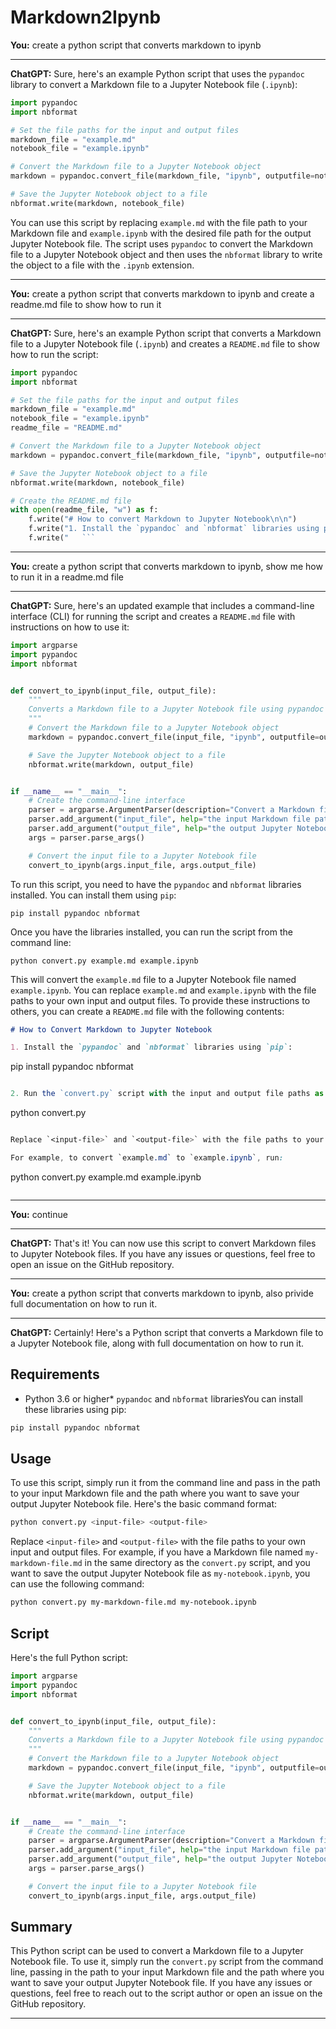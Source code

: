 # Markdown2Ipynb

**You:**
create a python script that converts markdown to ipynb

 --------
**ChatGPT:**
Sure, here's an example Python script that uses the `pypandoc` library to convert a Markdown file to a Jupyter Notebook file (`.ipynb`):
```python
import pypandoc
import nbformat

# Set the file paths for the input and output files
markdown_file = "example.md"
notebook_file = "example.ipynb"

# Convert the Markdown file to a Jupyter Notebook object
markdown = pypandoc.convert_file(markdown_file, "ipynb", outputfile=notebook_file)

# Save the Jupyter Notebook object to a file
nbformat.write(markdown, notebook_file)

```
You can use this script by replacing `example.md` with the file path to your Markdown file and `example.ipynb` with the desired file path for the output Jupyter Notebook file. The script uses `pypandoc` to convert the Markdown file to a Jupyter Notebook object and then uses the `nbformat` library to write the object to a file with the `.ipynb` extension.


 --------
**You:**
create a python script that converts markdown to ipynb and create a readme.md file to show how to run it

 --------
**ChatGPT:**
Sure, here's an example Python script that converts a Markdown file to a Jupyter Notebook file (`.ipynb`) and creates a `README.md` file to show how to run the script:
```python
import pypandoc
import nbformat

# Set the file paths for the input and output files
markdown_file = "example.md"
notebook_file = "example.ipynb"
readme_file = "README.md"

# Convert the Markdown file to a Jupyter Notebook object
markdown = pypandoc.convert_file(markdown_file, "ipynb", outputfile=notebook_file)

# Save the Jupyter Notebook object to a file
nbformat.write(markdown, notebook_file)

# Create the README.md file
with open(readme_file, "w") as f:
    f.write("# How to convert Markdown to Jupyter Notebook\n\n")
    f.write("1. Install the `pypandoc` and `nbformat` libraries using pip:\n\n")
    f.write("   ```

```


 --------
**You:**
create a python script that converts markdown to ipynb, show me how to run it in a readme.md file

 --------
**ChatGPT:**
Sure, here's an updated example that includes a command-line interface (CLI) for running the script and creates a `README.md` file with instructions on how to use it:
```python
import argparse
import pypandoc
import nbformat


def convert_to_ipynb(input_file, output_file):
    """
    Converts a Markdown file to a Jupyter Notebook file using pypandoc and nbformat.
    """
    # Convert the Markdown file to a Jupyter Notebook object
    markdown = pypandoc.convert_file(input_file, "ipynb", outputfile=output_file)

    # Save the Jupyter Notebook object to a file
    nbformat.write(markdown, output_file)


if __name__ == "__main__":
    # Create the command-line interface
    parser = argparse.ArgumentParser(description="Convert a Markdown file to a Jupyter Notebook file.")
    parser.add_argument("input_file", help="the input Markdown file path")
    parser.add_argument("output_file", help="the output Jupyter Notebook file path")
    args = parser.parse_args()

    # Convert the input file to a Jupyter Notebook file
    convert_to_ipynb(args.input_file, args.output_file)

```
To run this script, you need to have the `pypandoc` and `nbformat` libraries installed. You can install them using `pip`:
```
pip install pypandoc nbformat

```
Once you have the libraries installed, you can run the script from the command line:
```
python convert.py example.md example.ipynb

```
This will convert the `example.md` file to a Jupyter Notebook file named `example.ipynb`. You can replace `example.md` and `example.ipynb` with the file paths to your own input and output files.
To provide these instructions to others, you can create a `README.md` file with the following contents:
```markdown
# How to Convert Markdown to Jupyter Notebook

1. Install the `pypandoc` and `nbformat` libraries using `pip`:


```
pip install pypandoc nbformat
```javascript

2. Run the `convert.py` script with the input and output file paths as arguments:


```
python convert.py <input-file> <output-file>
```css

Replace `<input-file>` and `<output-file>` with the file paths to your own input and output files.

For example, to convert `example.md` to `example.ipynb`, run:


```
python convert.py example.md example.ipynb
```

```


 --------
**You:**
continue

 --------
**ChatGPT:**
That's it! You can now use this script to convert Markdown files to Jupyter Notebook files. If you have any issues or questions, feel free to open an issue on the GitHub repository.


 --------
**You:**
create a python script that converts markdown to ipynb, also privide full documentation on how to run it.

 --------
**ChatGPT:**
Certainly! Here's a Python script that converts a Markdown file to a Jupyter Notebook file, along with full documentation on how to run it.
## Requirements
* Python 3.6 or higher* `pypandoc` and `nbformat` librariesYou can install these libraries using pip:
```sh
pip install pypandoc nbformat

```
## Usage
To use this script, simply run it from the command line and pass in the path to your input Markdown file and the path where you want to save your output Jupyter Notebook file. Here's the basic command format:
```sh
python convert.py <input-file> <output-file>

```
Replace `<input-file>` and `<output-file>` with the file paths to your own input and output files.
For example, if you have a Markdown file named `my-markdown-file.md` in the same directory as the `convert.py` script, and you want to save the output Jupyter Notebook file as `my-notebook.ipynb`, you can use the following command:
```sh
python convert.py my-markdown-file.md my-notebook.ipynb

```
## Script
Here's the full Python script:
```python
import argparse
import pypandoc
import nbformat


def convert_to_ipynb(input_file, output_file):
    """
    Converts a Markdown file to a Jupyter Notebook file using pypandoc and nbformat.
    """
    # Convert the Markdown file to a Jupyter Notebook object
    markdown = pypandoc.convert_file(input_file, "ipynb", outputfile=output_file)

    # Save the Jupyter Notebook object to a file
    nbformat.write(markdown, output_file)


if __name__ == "__main__":
    # Create the command-line interface
    parser = argparse.ArgumentParser(description="Convert a Markdown file to a Jupyter Notebook file.")
    parser.add_argument("input_file", help="the input Markdown file path")
    parser.add_argument("output_file", help="the output Jupyter Notebook file path")
    args = parser.parse_args()

    # Convert the input file to a Jupyter Notebook file
    convert_to_ipynb(args.input_file, args.output_file)

```
## Summary
This Python script can be used to convert a Markdown file to a Jupyter Notebook file. To use it, simply run the `convert.py` script from the command line, passing in the path to your input Markdown file and the path where you want to save your output Jupyter Notebook file. If you have any issues or questions, feel free to reach out to the script author or open an issue on the GitHub repository.


 --------
